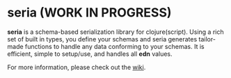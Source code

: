 # seria (WORK IN PROGRESS)
**seria** is a schema-based serialization library for clojure(script). Using a rich
set of built in types, you define your schemas and seria generates tailor-made
functions to handle any data conforming to your schemas. It is efficient,
simple to setup/use, and handles all **edn** values.

For more information, please check out the [wiki](https://github.com/moxaj/seria/wiki).
